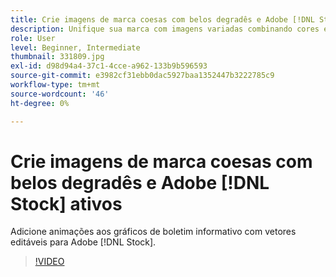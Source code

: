 ```yaml
---
title: Crie imagens de marca coesas com belos degradês e Adobe [!DNL Stock] ativos
description: Unifique sua marca com imagens variadas combinando cores e degradês em toda a campanha publicitária
role: User
level: Beginner, Intermediate
thumbnail: 331809.jpg
exl-id: d98d94a4-37c1-4cce-a962-133b9b596593
source-git-commit: e3982cf31ebb0dac5927baa1352447b3222785c9
workflow-type: tm+mt
source-wordcount: '46'
ht-degree: 0%

---
```


# Crie imagens de marca coesas com belos degradês e Adobe [!DNL Stock] ativos

Adicione animações aos gráficos de boletim informativo com vetores editáveis para Adobe [!DNL Stock].

>[!VIDEO](https://video.tv.adobe.com/v/331809?hidetitle=true)
